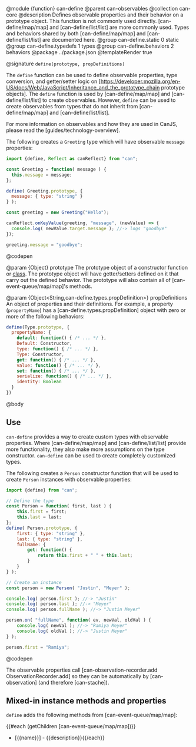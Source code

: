 @module {function} can-define
@parent can-observables
@collection can-core
@description Defines observable properties and their behavior on a prototype object. This
function is not commonly used directly. [can-define/map/map]
and [can-define/list/list] are more commonly used. Types and
behaviors shared by both [can-define/map/map]
and [can-define/list/list] are documented here.
@group can-define.static 0 static
@group can-define.typedefs 1 types
@group can-define.behaviors 2 behaviors
@package ../package.json
@templateRender true

@signature `define(prototype, propDefinitions)`

  The `define` function can be used to define observable properties, type conversion, and getter/setter logic on [https://developer.mozilla.org/en-US/docs/Web/JavaScript/Inheritance_and_the_prototype_chain prototype objects]. The `define` function is used by [can-define/map/map] and [can-define/list/list] to
  create observables. However, `define` can be used to create observables from types that
  do not inherit from [can-define/map/map] and [can-define/list/list].  

  For more information on observables and how they are used in CanJS, please read
  the [guides/technology-overview].

  The following creates a `Greeting` type which will have observable `message`
  properties:

  ```js
  import {define, Reflect as canReflect} from "can";

  const Greeting = function( message ) {
  	this.message = message;
  };

  define( Greeting.prototype, {
  	message: { type: "string" }
  } );

  const greeting = new Greeting("Hello");

  canReflect.onKeyValue(greeting, "message", (newValue) => {
  	console.log( newValue.target.message ); //-> logs "goodbye"
  });

  greeting.message = "goodbye";
  ```
  @codepen

  @param {Object} prototype The prototype object of a constructor function or [class](https://developer.mozilla.org/en-US/docs/Web/JavaScript/Reference/Statements/class). The prototype object will have getter/setters defined on it that carry out the defined behavior.  The prototype will also contain all of [can-event-queue/map/map]'s methods.

  @param {Object<String,can-define.types.propDefinition>} propDefinitions An object of properties and their definitions. For example, a property (`propertyName`) has a [can-define.types.propDefinition] object with zero or more of the following behaviors:

  ```js
  define(Type.prototype, {
    propertyName: {
      default: function() { /* ... */ },
      Default: Constructor,
      type: function() { /* ... */ },
      Type: Constructor,
      get: function() { /* ... */ },
      value: function() { /* ... */ },
      set: function() { /* ... */ },
      serialize: function() { /* ... */ },
      identity: Boolean
    }
  })
  ```

@body


## Use

`can-define` provides a way to create custom types with observable properties.
Where [can-define/map/map] and [can-define/list/list] provide more functionality, they also make
more assumptions on the type constructor.  `can-define` can be used
to create completely customized types.


The following creates a `Person` constructor function that
will be used to create `Person` instances with observable properties:

```js
import {define} from "can";

// Define the type
const Person = function( first, last ) {
	this.first = first;
	this.last = last;
};
define( Person.prototype, {
	first: { type: "string" },
	last: { type: "string" },
	fullName: {
		get: function() {
			return this.first + " " + this.last;
		}
	}
} );

// Create an instance
const person = new Person( "Justin", "Meyer" );

console.log( person.first ); //-> "Justin"
console.log( person.last ); //-> "Meyer"
console.log( person.fullName ); //-> "Justin Meyer"

person.on( "fullName", function( ev, newVal, oldVal ) {
	console.log( newVal ); //-> "Ramiya Meyer"
	console.log( oldVal ); //-> "Justin Meyer"
} );

person.first = "Ramiya";
```
@codepen

The observable properties call [can-observation-recorder.add ObservationRecorder.add] so they can be automatically by
[can-observation] (and therefore [can-stache]).


## Mixed-in instance methods and properties

`define` adds the following methods from
[can-event-queue/map/map]:

{{#each (getChildren [can-event-queue/map/map])}}
- [{{name}}] - {{description}}{{/each}}
